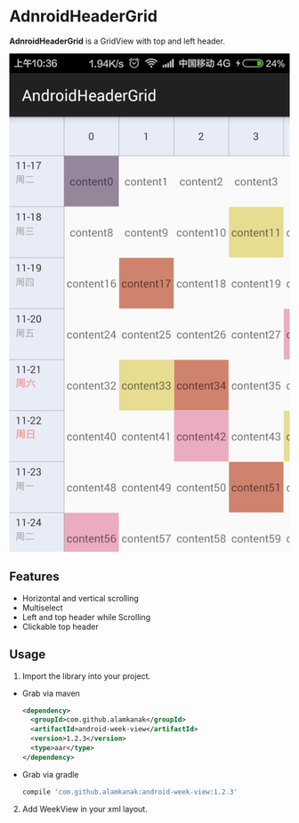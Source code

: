 # AdnroidHeaderGrid
**AdnroidHeaderGrid** is a GridView with top and left header.

![](images/device-2015-11-17-103626.png)

Features
------------
* Horizontal and vertical scrolling
* Multiselect
* Left and top header while Scrolling
* Clickable top header


Usage
---------

1. Import the library into your project.
  * Grab via maven
  
    ```xml
    <dependency>
      <groupId>com.github.alamkanak</groupId>
      <artifactId>android-week-view</artifactId>
      <version>1.2.3</version>
      <type>aar</type>
    </dependency>
    ```
  * Grab via gradle
  
    ```groovy
    compile 'com.github.alamkanak:android-week-view:1.2.3'
    ```
2. Add WeekView in your xml layout.
